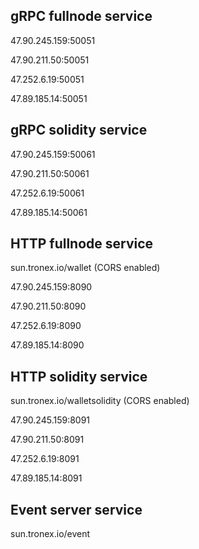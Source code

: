 ## gRPC fullnode service

47.90.245.159:50051

47.90.211.50:50051

47.252.6.19:50051

47.89.185.14:50051


## gRPC solidity service

47.90.245.159:50061

47.90.211.50:50061

47.252.6.19:50061

47.89.185.14:50061

## HTTP fullnode service

sun.tronex.io/wallet   (CORS enabled)

47.90.245.159:8090

47.90.211.50:8090

47.252.6.19:8090

47.89.185.14:8090


## HTTP solidity service

sun.tronex.io/walletsolidity (CORS enabled)

47.90.245.159:8091

47.90.211.50:8091

47.252.6.19:8091

47.89.185.14:8091

## Event server service

sun.tronex.io/event 
                          
      
